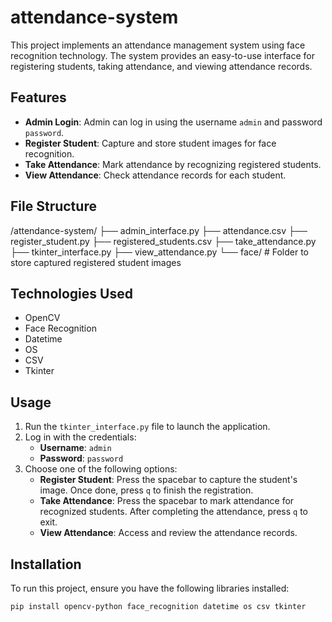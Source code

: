 # attendance-system
This project implements an attendance management system using face recognition technology. The system provides an easy-to-use interface for registering students, taking attendance, and viewing attendance records.

## Features

- **Admin Login**: Admin can log in using the username `admin` and password `password`.
- **Register Student**: Capture and store student images for face recognition.
- **Take Attendance**: Mark attendance by recognizing registered students.
- **View Attendance**: Check attendance records for each student.

## File Structure
/attendance-system/ ├── admin_interface.py ├── attendance.csv ├── register_student.py ├── registered_students.csv ├── take_attendance.py ├── tkinter_interface.py ├── view_attendance.py └── face/ # Folder to store captured registered student images

## Technologies Used

- OpenCV
- Face Recognition
- Datetime
- OS
- CSV
- Tkinter

## Usage

1. Run the `tkinter_interface.py` file to launch the application.
2. Log in with the credentials:
   - **Username**: `admin`
   - **Password**: `password`
3. Choose one of the following options:
   - **Register Student**: Press the spacebar to capture the student's image. Once done, press `q` to finish the registration.
   - **Take Attendance**: Press the spacebar to mark attendance for recognized students. After completing the attendance, press `q` to exit.
   - **View Attendance**: Access and review the attendance records.

## Installation

To run this project, ensure you have the following libraries installed:

```bash
pip install opencv-python face_recognition datetime os csv tkinter
